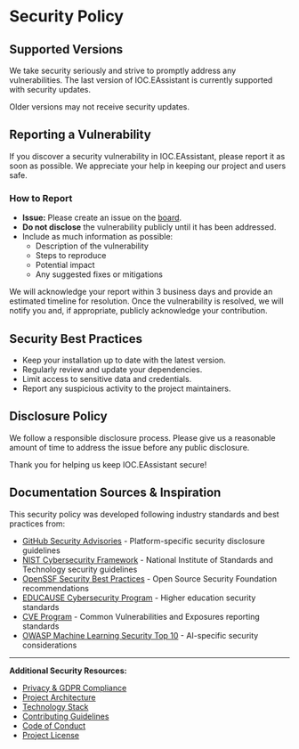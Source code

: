 # Security Policy

## Supported Versions

We take security seriously and strive to promptly address any vulnerabilities. The last version of IOC.EAssistant is currently supported with security updates.

Older versions may not receive security updates.

## Reporting a Vulnerability

If you discover a security vulnerability in IOC.EAssistant, please report it as soon as possible. We appreciate your help in keeping our project and users safe.

### How to Report

- **Issue:** Please create an issue on the [board](https://github.com/Onededios/IOC.EAssistant/issues).
- **Do not disclose** the vulnerability publicly until it has been addressed.
- Include as much information as possible:
  - Description of the vulnerability
  - Steps to reproduce
  - Potential impact
  - Any suggested fixes or mitigations

We will acknowledge your report within 3 business days and provide an estimated timeline for resolution. Once the vulnerability is resolved, we will notify you and, if appropriate, publicly acknowledge your contribution.

## Security Best Practices

- Keep your installation up to date with the latest version.
- Regularly review and update your dependencies.
- Limit access to sensitive data and credentials.
- Report any suspicious activity to the project maintainers.

## Disclosure Policy

We follow a responsible disclosure process. Please give us a reasonable amount of time to address the issue before any public disclosure.

Thank you for helping us keep IOC.EAssistant secure!

## Documentation Sources & Inspiration

This security policy was developed following industry standards and best practices from:

- [GitHub Security Advisories](https://docs.github.com/en/code-security/security-advisories) - Platform-specific security disclosure guidelines
- [NIST Cybersecurity Framework](https://www.nist.gov/cyberframework) - National Institute of Standards and Technology security guidelines
- [OpenSSF Security Best Practices](https://github.com/ossf/wg-best-practices-os-developers) - Open Source Security Foundation recommendations
- [EDUCAUSE Cybersecurity Program](https://www.educause.edu/focus-areas-and-initiatives/policy-and-security/cybersecurity-program) - Higher education security standards
- [CVE Program](https://cve.mitre.org/) - Common Vulnerabilities and Exposures reporting standards
- [OWASP Machine Learning Security Top 10](https://owasp.org/www-project-machine-learning-security-top-10/) - AI-specific security considerations

---

**Additional Security Resources:**

- [Privacy & GDPR Compliance](PRIVACY.md)
- [Project Architecture](README.md#-architecture)
- [Technology Stack](README.md#-technology-stack)
- [Contributing Guidelines](CONTRIBUTING.md)
- [Code of Conduct](CODE_OF_CONDUCT.md)
- [Project License](LICENSE)
